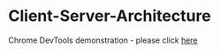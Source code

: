 # Client-Server-Architecture
Chrome DevTools demonstration - please click [here](https://drive.google.com/file/d/1kLGLHQFMP0jktBvZci7Hyx7ScD11KCUm/view?usp=sharing)
